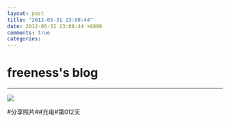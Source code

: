 ```yaml
---
layout: post
title: "2012-05-31 23:08:44"
date: 2012-05-31 23:08:44 +0800
comments: true
categories: 
---
```


# freeness's blog

----------

![](http://okqmqrbgo.bkt.clouddn.com/201205312308441.jpg)

>
\#分享照片\#\#充电\#第012天 